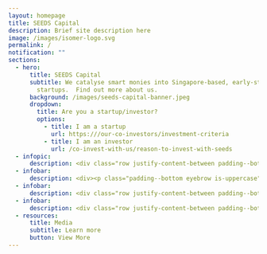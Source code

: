 ```yaml
---
layout: homepage
title: SEEDS Capital
description: Brief site description here
image: /images/isomer-logo.svg
permalink: /
notification: ""
sections:
  - hero:
      title: SEEDS Capital
      subtitle: We catalyse smart monies into Singapore-based, early-stage technology
        startups.  Find out more about us.
      background: /images/seeds-capital-banner.jpeg
      dropdown:
        title: Are you a startup/investor?
        options:
          - title: I am a startup
            url: https:///our-co-investors/investment-criteria
          - title: I am an investor
            url: /co-invest-with-us/reason-to-invest-with-seeds
  - infopic:
      description: <div class="row justify-content-between padding--bottom"><img src="https://d33wubrfki0l68.cloudfront.net/cb34bcc0511a91975d27aeddce2e86408d6cac28/e3469/images/quotation-symbol-png.png" width=100><div class="col force-half has-text-left"><small>Lorem Ipsum</small><h2 class="has-text-secondary padding--bottom"><b>Jane Doe</b></h2><p class="padding--bottom eyebrow is-uppercase">General Partner</p></div><div class="col force-half padding"><img src="https://a16z.com/wp-content/uploads/2015/08/MarcAndreessen-400x400.jpg" alt="Image alt text"></div></div>
  - infobar:
      description: <div><p class="padding--bottom eyebrow is-uppercase">Our Impact</p><div class="row justify-content-between padding--bottom--xl"><div class="padding"><h1 class="padding"><b>>S$130M</b></h1><p>deployed over 2019 - 2021</p></div><div class="padding"><h1 class="padding">><b>350</b></h1><p>portfolio companies over 2019 - 2021</p></div><div class="padding"><h1 class="padding"><b>>40</b></h1><p>institutional investors over 2019 - 2021</p></div></div></div>
  - infobar:
      description: <div class="row justify-content-between padding--bottom"><div class="col force-half has-text-left"><p class="padding--bottom eyebrow is-uppercase">Our CO-INVESTORS</p><h1 class="has-text-secondary padding--bottom"><b>40 investors</b></h1><p>that we partner with</p></div><div class="col force-half padding"><img src="https://d33wubrfki0l68.cloudfront.net/e1b02eb10f23dbeeddcebff77ff546f8df6be30e/451f0/images/coinvestors.png" alt="Image alt text"></div></div>
  - infobar:
      description: <div class="row justify-content-between padding--bottom"><div class="col force-half has-text-left"><p class="padding--bottom eyebrow is-uppercase">Our PORTFOLIO</p><h1 class="has-text-secondary padding--bottom"><b>>350 companies</b></h1><p>we invested in</p></div><div class="col force-half padding"><img src="https://d33wubrfki0l68.cloudfront.net/ab79352a6acfe9a2ac9abba90ec4cddbe1802a11/a4351/images/successstories.png" alt="Image alt text"></div></div>
  - resources:
      title: Media
      subtitle: Learn more
      button: View More
---
```

